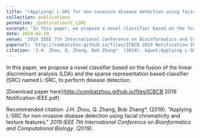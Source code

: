 ```yaml
---
title: "(Applying) L-SRC for non-invasive disease detection using facial chromaticity and texture features"
collection: publications
permalink: /publication/C_LSRC
excerpt: 'In this paper, we propose a novel classifier based on the fusion of the linear discriminant analysis (LDA) and the sparse representation based classifier (SRC) named L-SRC, to perform disease detection. '
date: 2019-02-10
venue: '2019 IEEE 7th International Conference on Bioinformatics and Computational Biology.'
paperurl: 'http://combatzhou.github.io/files/ICBCB 2019 Notification-IEEE.pdf'
citation: 'J.H. Zhou, Q. Zhang, Bob Zhang*. (2019). &quot;Applying L-SRC for non-invasive disease detection using facial chromaticity and texture features.&quot; <i>2019 IEEE 7th International Conference on Bioinformatics and Computational Biology</i>. (2019).'
---
```

In this paper, we propose a novel classifier based on the fusion of the linear discriminant analysis (LDA) and the sparse representation based classifier (SRC) named L-SRC, to perform disease detection. 

[Download paper here](http://combatzhou.github.io/files/ICBCB 2019 Notification-IEEE.pdf)

Recommended citation: J.H. Zhou, Q. Zhang, Bob Zhang*. (2019). &quot;Applying L-SRC for non-invasive disease detection using facial chromaticity and texture features.&quot; <i>2019 IEEE 7th International Conference on Bioinformatics and Computational Biology</i>. (2019).
